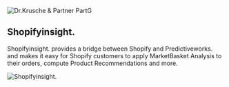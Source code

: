 ![Dr.Krusche & Partner PartG](https://raw.github.com/skrusche63/shopify-insight/master/images/dr_kruscheundpartner_640.png)

## Shopifyinsight. 

Shopifyinsight. provides a bridge between Shopify and Predictiveworks. and makes it easy for Shopify customers to apply 
MarketBasket Analysis to their orders, compute Product Recommendations and more.

![Shopifyinsight.](https://raw.github.com/skrusche63/shopify-insight/master/images/shopify_access_640.png)